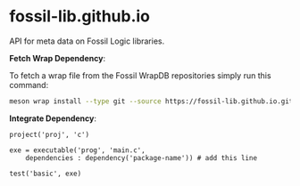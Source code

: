 # fossil-lib.github.io
API for meta data on Fossil Logic libraries.

**Fetch Wrap Dependency**:

   To fetch a wrap file from the Fossil WrapDB repositories simply run this command:

   ```bash
meson wrap install --type git --source https://fossil-lib.github.io.git --subproject-dir upstream/package-name
   ```

**Integrate Dependency**:
   ```meson
   project('proj', 'c')

   exe = executable('prog', 'main.c',
       dependencies : dependency('package-name')) # add this line

   test('basic', exe)
   ```
